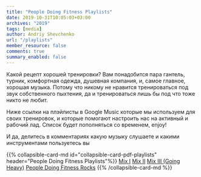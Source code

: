 ```yaml
---
title: "People Doing Fitness Playlists"
date: 2019-10-31T10:05:03+03:00
archives: "2019"
tags: [media]
author: Andriy Shevchenko
url: "/playlists"
member_resource: false
comments: true
summary_enabled: false
---
```

Какой рецепт хорошей тренировки? Вам понадобится пара гантель,
турник, комфортная одежда, душевная компания, и, самое главное, хорошая
музыка. Потому что никому не нравится тренироваться под звук собственного
пыхтения, да и тренироваться лишь бы под что тоже никто не любит.

Ниже ссылки на плэйлисты в Google Music которые мы используем
для своих тренировок, и которые помогают настроить нас на активный и 
рабочий лад. Список будет пополняться со временем, enjoy!

И да, делитесь в комментариях какую музыку слушаете и какими инструментами пользуетесь вы

{{% collapsible-card-md id="collapsible-card-pdf-playlists" header="People Doing Fitness Playlists"%}}
[Mix I](https://play.google.com/music/playlist/AMaBXymTUS6ATbK1cRxJnfqJEQclMaW8QZsQZm6io7uchm1HneO98_qmFmpWhremtzeVXz0yokauYc-6Npquzkxm7KYodWenEA%3D%3D)
[Mix II](https://play.google.com/music/playlist/AMaBXykuhla9eV5fsyDVe1-JUeMLqrriZZ3a7I8mbDE4o0esF2YpOQH99gFpkp5t8MQiFKpuUxYlV9F7gMGBNy10hEpXHuzGzA%3D%3D)
[Mix III (Going Heavy)](https://play.google.com/music/playlist/AMaBXykLom1xAnYnu7zuREoysWfwYT3C1fO8CG1j0S7TYbUzwLnuc5VaRT_exwPFBapGGeoQJo6M-dyQ08pVXB92r8Z25IhruA%3D%3D)
[People Doing Fitness Rocks](https://play.google.com/music/playlist/AMaBXynF-sOFeQ36iFSrmXWR7pYUhbQ8cj9cIbedrji7OGGsSWIsKIPV83PpfyxCm0ZoFanSmneO_eEg51hAvdu4_knV3ZyekQ%3D%3D)
{{% /collapsible-card-md %}}
<!--stackedit_data:
eyJoaXN0b3J5IjpbMTk0ODg2NDc3XX0=
-->